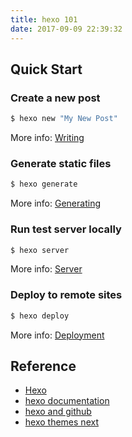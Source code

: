 ```yaml
---
title: hexo 101
date: 2017-09-09 22:39:32
---
```


## Quick Start

### Create a new post

``` bash
$ hexo new "My New Post"
```

More info: [Writing](https://hexo.io/docs/writing.html)

### Generate static files

``` bash
$ hexo generate
```

More info: [Generating](https://hexo.io/docs/generating.html)

### Run test server locally

``` bash
$ hexo server
```

More info: [Server](https://hexo.io/docs/server.html)

### Deploy to remote sites

``` bash
$ hexo deploy
```

More info: [Deployment](https://hexo.io/docs/deployment.html)

<!--more-->
## Reference

- [Hexo](https://hexo.io/)
- [hexo documentation](https://hexo.io/docs/)
- [hexo and github](https://qiutc.me/post/%E4%BD%BF%E7%94%A8hexo-github%E6%90%AD%E5%BB%BA%E9%9D%99%E6%80%81%E5%8D%9A%E5%AE%A2.html)
- [hexo themes next](https://github.com/iissnan/hexo-theme-next)